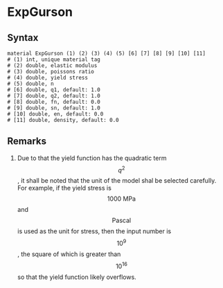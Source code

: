 # ExpGurson

## Syntax

```
material ExpGurson (1) (2) (3) (4) (5) [6] [7] [8] [9] [10] [11]
# (1) int, unique material tag
# (2) double, elastic modulus
# (3) double, poissons ratio
# (4) double, yield stress
# (5) double, n
# [6] double, q1, default: 1.0
# [7] double, q2, default: 1.0
# [8] double, fn, default: 0.0
# [9] double, sn, default: 1.0
# [10] double, en, default: 0.0
# [11] double, density, default: 0.0
```

## Remarks

1. Due to that the yield function has the quadratic term $$q^2$$, it shall be noted that the unit of the model shal be selected carefully. For example, if the yield stress is $$1000~\mathrm{MPa}$$ and $$\mathrm{Pascal}$$ is used as the unit for stress, then the input number is $$10^9$$, the square of which is greater than $$10^{16}$$ so that the yield function likely overflows.
